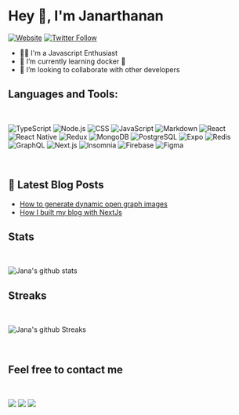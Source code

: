 # Hey 👋, I'm Janarthanan

[![Website](https://img.shields.io/website?label=janasundar.dev&style=for-the-badge&url=https://janasundar.dev)](https://janasundar.dev)
[![Twitter Follow](https://img.shields.io/twitter/follow/Jana__Sundar?color=1DA1F2&logo=twitter&style=for-the-badge)](https://twitter.com/intent/follow?original_referer=https%3A%2F%2Fgithub.com%2FJana__Sundar&screen_name=Jana__Sundar)

- 👨‍💻 I'm a Javascript Enthusiast
- 🌱 I’m currently learning docker 🐳
- 👯 I’m looking to collaborate with other developers

## Languages and Tools:

<br/>

![TypeScript](https://img.shields.io/badge/TypeScript-007ACC?style=for-the-badge&logo=typescript&logoColor=white)
![Node.js](https://img.shields.io/badge/Node.js-43853D?style=for-the-badge&logo=node.js&logoColor=white)
![CSS](https://img.shields.io/badge/CSS-239120?&style=for-the-badge&logo=css3&logoColor=white)
![JavaScript](https://img.shields.io/badge/javascript-%23323330.svg?style=for-the-badge&logo=javascript&logoColor=%23F7DF1E)
![Markdown](https://img.shields.io/badge/Markdown-000000?style=for-the-badge&logo=markdown&logoColor=white)
![React](https://img.shields.io/badge/React-20232A?style=for-the-badge&logo=react&logoColor=61DAFB)
![React Native](https://img.shields.io/badge/React_Native-20232A?style=for-the-badge&logo=react&logoColor=61DAFB)
![Redux](https://img.shields.io/badge/Redux-593D88?style=for-the-badge&logo=redux&logoColor=white)
![MongoDB](https://img.shields.io/badge/MongoDB-4EA94B?style=for-the-badge&logo=mongodb&logoColor=white)
![PostgreSQL](https://img.shields.io/badge/PostgreSQL-316192?style=for-the-badge&logo=postgresql&logoColor=white)
![Expo](https://img.shields.io/badge/Expo-1B1F23?style=for-the-badge&logo=expo&logoColor=white)
![Redis](https://img.shields.io/badge/redis-CC0000.svg?&style=for-the-badge&logo=redis&logoColor=white)
![GraphQL](https://img.shields.io/badge/GraphQl-E10098?style=for-the-badge&logo=graphql&logoColor=white)
![Next.js](https://img.shields.io/badge/next.js-000000?style=for-the-badge&logo=nextdotjs&logoColor=white)
![Insomnia](https://img.shields.io/badge/Insomnia-5849be?style=for-the-badge&logo=Insomnia&logoColor=white)
![Firebase](https://img.shields.io/badge/firebase-ffca28?style=for-the-badge&logo=firebase&logoColor=black)
![Figma](https://img.shields.io/badge/Figma-F24E1E?style=for-the-badge&logo=figma&logoColor=white)

<br/>

## 📝 Latest Blog Posts

<!-- BLOG-POST-LIST:START -->
- [How to generate dynamic open graph images](https://dev.to/janasundar/how-to-generate-dynamic-open-graph-images-366g)
- [How I built my blog with NextJs](https://dev.to/janasundar/how-i-built-my-blog-with-nextjs-fp0)
<!-- BLOG-POST-LIST:END -->

## Stats
<br />

![Jana's github stats](https://github-readme-stats.vercel.app/api?username=janasundar)


## Streaks

<br>

![Jana's github Streaks](https://github-readme-streak-stats.herokuapp.com/?user=janasundar)

<br>

## Feel free to contact me 

<br>

<p>
    <a href="https://twitter.com/Jana__Sundar"><img src="https://img.shields.io/badge/Twitter-1DA1F2?style=for-the-badge&logo=twitter&logoColor=white"/></a>
    <a href="https://www.linkedin.com/in/janarthanan-s-035483140/"><img src="https://img.shields.io/badge/LinkedIn-0077B5?style=for-the-badge&logo=linkedin&logoColor=white"/></a>
    <a href="https://www.polywork.com/janasundar"><img src="https://img.shields.io/badge/polywork-543DE0?style=for-the-badge&logo=polywork&logoColor=white"/></a>
</p>
<br >

[website]: https://janasundar.dev

[twitter]: https://twitter.com/Jana__Sundar

[linkedin]: https://linkedin.com/in/janarthanan-s-035483140

